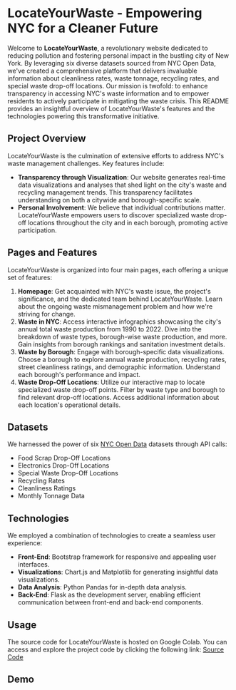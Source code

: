 # LocateYourWaste - Empowering NYC for a Cleaner Future
Welcome to **LocateYourWaste**, a revolutionary website dedicated to reducing pollution and fostering personal impact in the bustling city of New York. By leveraging six diverse datasets sourced from NYC Open Data, we've created a comprehensive platform that delivers invaluable information about cleanliness rates, waste tonnage, recycling rates, and special waste drop-off locations. Our mission is twofold: to enhance transparency in accessing NYC's waste information and to empower residents to actively participate in mitigating the waste crisis. This README provides an insightful overview of LocateYourWaste's features and the technologies powering this transformative initiative.

## Project Overview
LocateYourWaste is the culmination of extensive efforts to address NYC's waste management challenges. Key features include:
- **Transparency through Visualization**: Our website generates real-time data visualizations and analyses that shed light on the city's waste and recycling management trends. This transparency facilitates understanding on both a citywide and borough-specific scale.
- **Personal Involvement**: We believe that individual contributions matter. LocateYourWaste empowers users to discover specialized waste drop-off locations throughout the city and in each borough, promoting active participation.

## Pages and Features
LocateYourWaste is organized into four main pages, each offering a unique set of features:
1. **Homepage**: Get acquainted with NYC's waste issue, the project's significance, and the dedicated team behind LocateYourWaste. Learn about the ongoing waste mismanagement problem and how we're striving for change.
2. **Waste in NYC**: Access interactive infographics showcasing the city's annual total waste production from 1990 to 2022. Dive into the breakdown of waste types, borough-wise waste production, and more. Gain insights from borough rankings and sanitation investment details.
3. **Waste by Borough**: Engage with borough-specific data visualizations. Choose a borough to explore annual waste production, recycling rates, street cleanliness ratings, and demographic information. Understand each borough's performance and impact.
4. **Waste Drop-Off Locations**: Utilize our interactive map to locate specialized waste drop-off points. Filter by waste type and borough to find relevant drop-off locations. Access additional information about each location's operational details.

## Datasets
We harnessed the power of six <a href="https://opendata.cityofnewyork.us/">NYC Open Data</a> datasets through API calls:

- Food Scrap Drop-Off Locations
- Electronics Drop-Off Locations
- Special Waste Drop-Off Locations
- Recycling Rates
- Cleanliness Ratings
- Monthly Tonnage Data

## Technologies
We employed a combination of technologies to create a seamless user experience:
- **Front-End**: Bootstrap framework for responsive and appealing user interfaces.
- **Visualizations**: Chart.js and Matplotlib for generating insightful data visualizations.
- **Data Analysis**: Python Pandas for in-depth data analysis.
- **Back-End**: Flask as the development server, enabling efficient communication between front-end and back-end components.

## Usage
The source code for LocateYourWaste is hosted on Google Colab. You can access and explore the project code by clicking the following link:
[Source Code](https://github.com/himanshilalwani/ppds-locate-your-waste/blob/875d6445d33923151fad1f51a39c8a076440e6d4/source_code.ipynb)

## Demo


